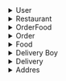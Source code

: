 

<details>
  <summary>User</summary>
  
  ## User

/user

### User tem as Propriedades :

- UserId
- Name
- Pwd (Password, sera crytografada durante o Post do user)
- Email
- BirthDate
- Code (um codigo personalizado pelo usario para confirmar que é ele ao receber o pedido)
- Role (Spring security, podendo ser “admin” , “user”,”delivery”.  )
- Addresses (Lista de endereços do usuario)
- Authorities (Spring security)

### User Metodos

- getAllUsers (Retorna todos os usuarios)
- getUserById (Retorna um usuario apartir do id dele)
- getByName(Retorna uma lista dos usuarios com o nome colocado)
- getByEmail(Retorna um usuario apartir do email)
- postUserAdmin ( Posta um user com role de “admin”)
- postUser ( Posta um user com role de “user”)
- postUserRestaurant ( Posta um user com role de “restaurant”)
- postUserDelivery ( Posta um user com role de “delivery”)
- deleteById (Deleta um usuario pela Id dele)
- editUser (Edita um usuario apartir da Id)
- addAddress (Adiciona um endereço a lista de endereços do usuario apartir do Id dele)
- editAddres (Edita o endereço apartir do Id do usuario seguido pelo Id do endereço)
  
</details>

<details>
  <summary>Restaurant</summary>
  
  ## Restaurant

### Restaurant tem as Propriedades :

- RestaurantId
- Name
- Description
- Itens ( Lista de comidas a venda no restaraunte )
- Address
- restaurantOwner ( User ligado a esse restaurant)

### Restaurant Metodos

- getAll (Retorna todos os restaurantes)
- getById (Retorna um restaurant apartir do id dele)
- postRestaurant ( Posta um restaurant apartir do id de um usario do type restaurnt)
- putRestaurant (Edita um restaurant apartir da Id)
- deleteResturantById (Deleta um restaurant pela Id dele)
- addAddress (Adiciona um endereço do restaurant apartir do Id dele)
- editAddres (Edita o endereço do restaurante)
- aproveDelivery (Quando um usuario faz um pedido, o restaurante precisa aprovar o pedido, para não ocorrer falta de ingredientes ou outras complicaçoes, esse method precisa de o id do restaurant seguido pelo id do delivery)
- inDelivery ( Quando o entregador estiver com o pedido o restaurante teve atulizar o status do pedido,  esse method precisa de o id do restaurant seguido pelo id do delivery

  
</details>


<details>
  <summary>OrderFood</summary>
  ## OrderFood

Essa class serve como um item que ira para o carrinho, contendo uma comida e quantidade dela

### OrderFood tem as Propriedades :

- orderFoodId
- Food
- Quantity

### OrderFood Metodos

- getAll (Retorna todos OrderFood)
- postOrderFood ( Posta um OrderFood)


  
</details>

<details>
  <summary>Order</summary>
  
  ## Order

### Order tem as Propriedades :

- orderId
- user (o usuario que esta fazendo o pedido)
- address ( o endereço de entrega do pedido)
- foodsId (usado na hora de fazer o pedido, para saber quais sao os id da OrderFoods necessario para esse pedido)
- foods (List com OrderFood essa variavel é prenchida apartir do foodsId na hora do post)
- restaurant
- status ( OrderStatus é um enum)
- totalValue( total valor da compra, é prenchido quando se posta uma ordem baseado nos itens pedidos)

  ### Order Metodos

- getAll (Retorna todas as orders)
- getByUser( Retorna todas as orders feitas por um user)
- postOrder ( Posta uma Order, precisa de uma list de ID das orderFood que componhe essa order no request body,tambem precisa do id do usuario que iria fazer o pedido,seguido por addressId,seguido restaurantId)
- deleteOrderById (Deleta uma order pela Id dela)
- paidOrder ( usado para quando o pagamento é confirmado)
  
</details>

<details>
  <summary>Food</summary>
  ## Food

### Food tem as Propriedades :

- FoodId
- Name
- Price
- description
- stock (Opicional, durante a execução do order ele verifica se o stock foi colocado)
- category ( Lista de Categorias, Category é um Enum )
- Restaurant ( Restaurant ligado a essa comida)

### Food Metodos

- getAllFoods (Retorna todas as Comidas)
- getById (Retorna um restaurant apartir do id dele)
- getFoodByName (Retorna uma Lista de comida baseada no nome delas)
- getByCategory ( Retorna uma Lista de comida baseado na categoria delas) ADICIONAR EXCEÇAO
- postFood ( Posta uma Comida)
- putFood (Edita uma Comida apartir da Id)
- deleteById (Deleta uma comida pela Id dela)
  
  
</details>

<details>
  <summary>Delivery Boy</summary>
  
  ## DeliveryBoy

### DeliveryBoy tem as Propriedades :

- Id
- user  (User associado ao deliveryBoy)
- region (regiao que o delivery quer entrar fazer)
- deliveries (Lista de deliverys do entregador)

### DeliveryBoy Metodos

- getAll (Retorna todos os deliverysBoys)
- getById (um DeliveryBoy pela id)
- postDelivery (cirar um deliveryBoy, precisa do id de um usuario)
- deliveryFood ( Sinaliza que o pedido foi entregue, necessita do codigo do usuario)
- ChangeBoyRegion(muda a regiao de entra do entragador)
  
</details>

<details>
  <summary>Delivery</summary>
  
  ## Delivery

Ela é criada quando o pagamento é confirmado ( if the restaurnt dont aprove the money will be send back, in concept)

### Delivery tem as Propriedades :

- Id
- order  (O pedido associado com esse delivery )
- status (O status do delivery que ira aparecer para o cliente)
- selectAddress (automaticamente prenchido quando postado)
- boy (DeliveryBoy associado a esse delivery)

### Delivery Metodos

- getAll (Retorna todos os deliverys)
- getByRegionDelivery ( Retorna os deliverys baseado na regiao do deliveryBoy)
- addDeliveryboy (Liga um deliveryBoy ao delivery)
  
</details>

<details>
  <summary>Addres</summary>
  
## Address

### Address tem as Propriedades :

- id
- state
- typeId
- type
- city
- address(rua)

### Address Metodos

- getAll(retorna todos os endereços)
- deleteAddress(deleta um endereço baseado numa id)
  
</details>
    
    

